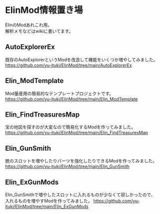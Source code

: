 # ElinMod情報置き場
ElinのModあれこれ用。   
解析メモなどはwikiに書いてます。   

## AutoExplorerEx
既存のAutoExplorerというModを改造して機能をいくつか増やしてみました。   
https://github.com/yu-ituki/ElinMod/tree/main/AutoExplorerEx  

## Elin_ModTemplate
Mod量産用の簡易的なテンプレートプロジェクトです。  
https://github.com/yu-ituki/ElinMod/tree/main/Elin_ModTemplate

## Elin_FindTreasuresMap
宝の地図を探すのが大変なので簡易化するModを作ってみました。  
https://github.com/yu-ituki/ElinMod/tree/main/Elin_FindTreasuresMap

## Elin_GunSmith
銃のスロットを増やしたりパーツを強化したりできるModを作ってみました。  
https://github.com/yu-ituki/ElinMod/tree/main/Elin_GunSmith  

## Elin_ExGunMods
Elin_GunSmithで増やしたスロットに入れるものが少なくて寂しかったので、   
入れるものを増やすModを作ってみました。 
https://github.com/yu-ituki/ElinMod/tree/main/Elin_ExGunMods  

